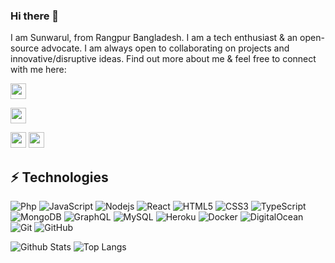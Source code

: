 ### Hi there 👋

I am Sunwarul, from Rangpur Bangladesh. I am a tech enthusiast & an open-source advocate. I am always open to collaborating on projects and innovative/disruptive ideas. Find out more about me & feel free to connect with me here:

<!-- Socical platform links -->

<p>
<a href="https://twitter.com/sunwarul"><img src="https://img.shields.io/badge/twitter-%231DA1F2.svg?&style=for-the-badge&logo=twitter&logoColor=white" height=25></a>

<a href="https://medium.com/@sunwarul"><img src="https://img.shields.io/badge/medium-%2312100E.svg?&style=for-the-badge&logo=medium&logoColor=white" height=25></a>

<a href="https://dev.to/sunwarul"><img src="https://img.shields.io/badge/DEV.TO-%230A0A0A.svg?&style=for-the-badge&logo=dev-dot-to&logoColor=white" height=25></a>
<a href="https://dev.to/sunwarul"><img src="https://img.shields.io/badge/Facebook-blue?&style=for-the-badge&logo=facebook&logoColor=white" height=25></a>

</p>

## ⚡ Technologies

![Php](https://img.shields.io/badge/-PHP-black?style=flat-square&logo=php)
![JavaScript](https://img.shields.io/badge/-JavaScript-black?style=flat-square&logo=javascript)
![Nodejs](https://img.shields.io/badge/-Nodejs-black?style=flat-square&logo=Node.js)
![React](https://img.shields.io/badge/-React-black?style=flat-square&logo=react)
![HTML5](https://img.shields.io/badge/-HTML5-E34F26?style=flat-square&logo=html5&logoColor=white)
![CSS3](https://img.shields.io/badge/-CSS3-1572B6?style=flat-square&logo=css3)
![TypeScript](https://img.shields.io/badge/-TypeScript-007ACC?style=flat-square&logo=typescript)
![MongoDB](https://img.shields.io/badge/-MongoDB-black?style=flat-square&logo=mongodb)
![GraphQL](https://img.shields.io/badge/-GraphQL-E10098?style=flat-square&logo=graphql)
![MySQL](https://img.shields.io/badge/-MySQL-black?style=flat-square&logo=mysql)
![Heroku](https://img.shields.io/badge/-Heroku-430098?style=flat-square&logo=heroku)
![Docker](https://img.shields.io/badge/-Docker-black?style=flat-square&logo=docker)
![DigitalOcean](https://img.shields.io/badge/-Digital%20Ocean-darkblue?style=flat-square&logo=digitalocean)
![Git](https://img.shields.io/badge/-Git-black?style=flat-square&logo=git)
![GitHub](https://img.shields.io/badge/-GitHub-181717?style=flat-square&logo=github)

![Github Stats](https://github-readme-stats.vercel.app/api?username=sunwarul&count_private=true&show_icons=true&include_all_commits=true)
![Top Langs](https://github-readme-stats.vercel.app/api/top-langs/?username=sunwarul&hide=TeX&layout=compact)

<!--


[![Linkedin Badge](https://img.shields.io/badge/-anirudhemmadi-blue?style=flat-square&logo=Linkedin&logoColor=white&link=https://www.linkedin.com/in/sunwarul/)](https://www.linkedin.com/in/sunwarul/)

[![Youtube Badge](https://img.shields.io/badge/-koolkanna-darkred?style=flat-square&logo=youtube&logoColor=white&link=https://www.youtube.com/c/koolkanna)](https://www.youtube.com/c/koolkanna)
[![Medium Badge](https://img.shields.io/badge/-@aemmadi-03a57a?style=flat-square&labelColor=000000&logo=Medium&link=https://medium.com/@sunwarul/)](https://medium.com/@sunwarul)
[![Gmail Badge](https://img.shields.io/badge/-kanna6501@gmail.com-c14438?style=flat-square&logo=Gmail&logoColor=white&link=mailto:sunwarul.dev@gmail.com)](mailto:sunwarul.dev@gmail.com)
[![dev.to](https://dev.to/sunwarul)](https://dev.to/sunwarul)

**Sunwarul/sunwarul** is a ✨ _special_ ✨ repository because its `README.md` (this file) appears on your GitHub profile.

Here are some ideas to get you started:

- 🔭 I’m currently working on ...
- 🌱 I’m currently learning ...
- 👯 I’m looking to collaborate on ...
- 🤔 I’m looking for help with ...
- 💬 Ask me about ...
- 📫 How to reach me: ...
- 😄 Pronouns: ...
- ⚡ Fun fact: ...


-->
